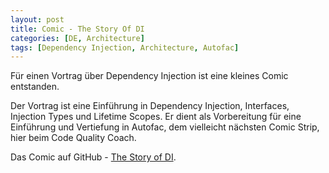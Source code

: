 ```yaml
---
layout: post
title: Comic - The Story Of DI
categories: [DE, Architecture]
tags: [Dependency Injection, Architecture, Autofac]
---
```


Für einen Vortrag über Dependency Injection ist eine kleines Comic entstanden.

Der Vortrag ist eine Einführung in Dependency Injection, Interfaces, Injection Types und Lifetime Scopes. Er dient als Vorbereitung für eine Einführung und Vertiefung in Autofac, dem vielleicht nächsten Comic Strip, hier beim Code Quality Coach.

Das Comic auf GitHub - [The Story of DI](https://github.com/CodeQualityCoach/dev.class/blob/master/di/2019-08-06_Comic_The-Story-Of-DI.pdf).
